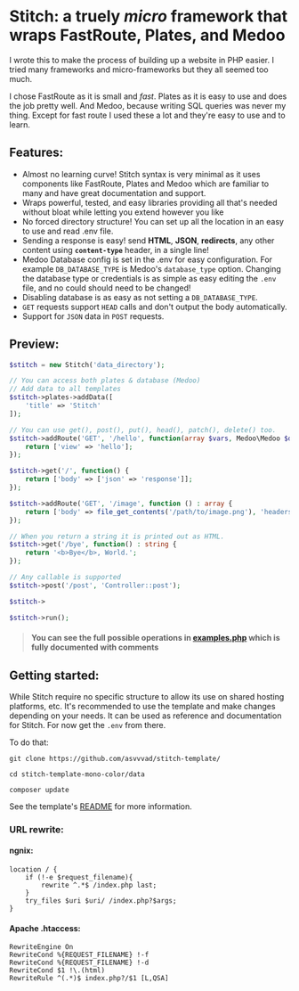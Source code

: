 # Stitch: a truely _micro_ framework that wraps FastRoute, Plates, and Medoo
I wrote this to make the process of building up a website in PHP easier. I tried many frameworks and micro-frameworks but they all seemed too much.

I chose FastRoute as it is small and _fast_. Plates as it is easy to use and does the job pretty well. And Medoo, because writing SQL queries was never my thing.
Except for fast route I used these a lot and they're easy to use and to learn.


## Features:

- Almost no learning curve! Stitch syntax is very minimal as it uses components like FastRoute, Plates and Medoo which are familiar to many and have great documentation and support.
- Wraps powerful, tested, and easy libraries providing all that's needed without bloat while letting you extend however you like
- No forced directory structure! You can set up all the location in an easy to use and read .env file.
- Sending a response is easy! send **HTML**, **JSON**, **redirects**, any other content using **`content-type`** header, in a single line!
- Medoo Database config is set in the .env for easy configuration. For example `DB_DATABASE_TYPE` is Medoo's `database_type` option. Changing the database type or credentials is as simple as easy editing the `.env` file, and no could should need to be changed!
- Disabling database is as easy as not setting a `DB_DATABASE_TYPE`.
- `GET` requests support `HEAD` calls and don't output the body automatically. 
- Support for `JSON` data in `POST` requests.

## Preview:

```php
$stitch = new Stitch('data_directory');

// You can access both plates & database (Medoo)
// Add data to all templates
$stitch->plates->addData([
	'title' => 'Stitch'
]);

// You can use get(), post(), put(), head(), patch(), delete() too.
$stitch->addRoute('GET', '/hello', function(array $vars, Medoo\Medoo $db) : array {
	return ['view' => 'hello'];
});

$stitch->get('/', function() {
    return ['body' => ['json' => 'response']];
});

$stitch->addRoute('GET', '/image', function () : array {
    return ['body' => file_get_contents('/path/to/image.png'), 'headers' => ['content-type' => 'image/png']];
});

// When you return a string it is printed out as HTML.
$stitch->get('/bye', function() : string {
	return '<b>Bye</b>, World.';
});

// Any callable is supported
$stitch->post('/post', 'Controller::post');

$stitch->

$stitch->run();
```

> #### You can see the full possible operations in [examples.php](examples.php) which is fully documented with comments

## Getting started:

While Stitch require no specific structure to allow its use on shared hosting platforms, etc. It's recommended to use the template and make changes depending on your needs.
It can be used as reference and documentation for Stitch. For now get the `.env` from there.

To do that:

`git clone https://github.com/asvvvad/stitch-template/`

`cd stitch-template-mono-color/data`

`composer update` 

See the template's [README](https://github.com/asvvvad/stitch-template/blob/master/README.md) for more information.

### URL rewrite:

#### ngnix:
```
location / {
    if (!-e $request_filename){
        rewrite ^.*$ /index.php last;
    }
    try_files $uri $uri/ /index.php?$args;
}
```

#### Apache .htaccess:
```
RewriteEngine On
RewriteCond %{REQUEST_FILENAME} !-f
RewriteCond %{REQUEST_FILENAME} !-d
RewriteCond $1 !\.(html)
RewriteRule ^(.*)$ index.php?/$1 [L,QSA]
```
